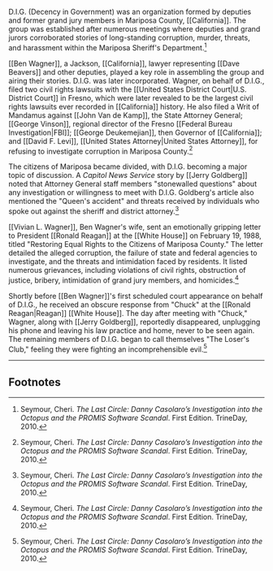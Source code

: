 D.I.G. (Decency in Government) was an organization formed by deputies and former grand jury members in Mariposa County, [[California]]. The group was established after numerous meetings where deputies and grand jurors corroborated stories of long-standing corruption, murder, threats, and harassment within the Mariposa Sheriff's Department.[^1]

[[Ben Wagner]], a Jackson, [[California]], lawyer representing [[Dave Beavers]] and other deputies, played a key role in assembling the group and airing their stories. D.I.G. was later incorporated. Wagner, on behalf of D.I.G., filed two civil rights lawsuits with the [[United States District Court|U.S. District Court]] in Fresno, which were later revealed to be the largest civil rights lawsuits ever recorded in [[California]] history. He also filed a Writ of Mandamus against [[John Van de Kamp]], the State Attorney General; [[George Vinson]], regional director of the Fresno [[Federal Bureau Investigation|FBI]]; [[George Deukemejian]], then Governor of [[California]]; and [[David F. Levi]], [[United States Attorney|United States Attorney]], for refusing to investigate corruption in Mariposa County.[^1]

The citizens of Mariposa became divided, with D.I.G. becoming a major topic of discussion. A *Capitol News Service* story by [[Jerry Goldberg]] noted that Attorney General staff members "stonewalled questions" about any investigation or willingness to meet with D.I.G. Goldberg's article also mentioned the "Queen's accident" and threats received by individuals who spoke out against the sheriff and district attorney.[^1]

[[Vivian L. Wagner]], Ben Wagner's wife, sent an emotionally gripping letter to President [[Ronald Reagan]] at the [[White House]] on February 19, 1988, titled "Restoring Equal Rights to the Citizens of Mariposa County." The letter detailed the alleged corruption, the failure of state and federal agencies to investigate, and the threats and intimidation faced by residents. It listed numerous grievances, including violations of civil rights, obstruction of justice, bribery, intimidation of grand jury members, and homicides.[^1]

Shortly before [[Ben Wagner]]'s first scheduled court appearance on behalf of D.I.G., he received an obscure response from "Chuck" at the [[Ronald Reagan|Reagan]] [[White House]]. The day after meeting with "Chuck," Wagner, along with [[Jerry Goldberg]], reportedly disappeared, unplugging his phone and leaving his law practice and home, never to be seen again. The remaining members of D.I.G. began to call themselves "The Loser's Club," feeling they were fighting an incomprehensible evil.[^1]

---
## Footnotes

[^1]: Seymour, Cheri. *The Last Circle: Danny Casolaro’s Investigation into the Octopus and the PROMIS Software Scandal*. First Edition. TrineDay, 2010.